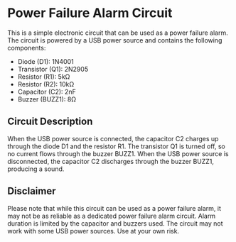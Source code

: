 # Power Failure Alarm Circuit

This is a simple electronic circuit that can be used as a power failure alarm. The circuit is powered by a USB power source and contains the following components:

- Diode (D1): 1N4001
- Transistor (Q1): 2N2905
- Resistor (R1): 5kΩ
- Resistor (R2): 10kΩ
- Capacitor (C2): 2nF
- Buzzer (BUZZ1): 8Ω

## Circuit Description

When the USB power source is connected, the capacitor C2 charges up through the diode D1 and the resistor R1. The transistor Q1 is turned off, so no current flows through the buzzer BUZZ1. When the USB power source is disconnected, the capacitor C2 discharges through the buzzer BUZZ1, producing a sound.

## Disclaimer

Please note that while this circuit can be used as a power failure alarm, it may not be as reliable as a dedicated power failure alarm circuit. Alarm duration is limited by the capacitor and buzzers used. The circuit may not work with some USB power sources. Use at your own risk.
